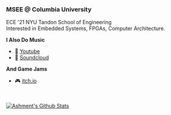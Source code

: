 ### MSEE @ Columbia University
ECE '21 NYU Tandon School of Engineering <br>
Interested in Embedded Systems, FPGAs, Computer Architecture.



**I Also Do Music**
- :guitar: [Youtube](https://www.youtube.com/channel/UClM6ApTwiVqNMFnQBKkbLSA)
- :musical_score: [Soundcloud](https://soundcloud.com/ashment)

**And Game Jams**
- :video_game: [itch.io](https://gundamme.itch.io/)
<br>

[![Ashment's Github Stats](https://github-readme-stats.vercel.app/api?username=Ashment)](https://github.com/Ashment)

<!--
**Ashment/Ashment** is a ✨ _special_ ✨ repository because its `README.md` (this file) appears on your GitHub profile.
-->

